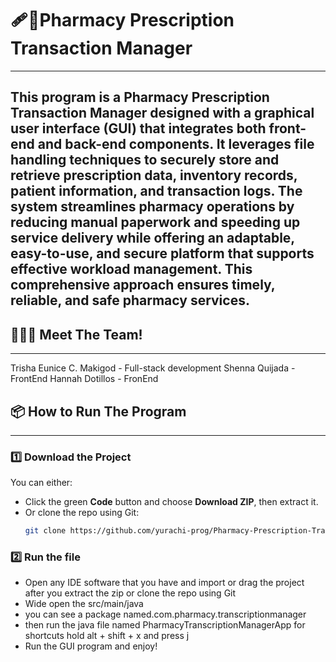 # 🩹💊Pharmacy Prescription Transaction Manager
---

This program is a Pharmacy Prescription Transaction Manager designed with a graphical user interface (GUI) that integrates both front-end and back-end components. It leverages file handling techniques to securely store and retrieve prescription data, inventory records, patient information, and transaction logs. The system streamlines pharmacy operations by reducing manual paperwork and speeding up service delivery while offering an adaptable, easy-to-use, and secure platform that supports effective workload management. This comprehensive approach ensures timely, reliable, and safe pharmacy services.
---

## 🫸💥🫷 Meet The Team!
---
Trisha Eunice C. Makigod - Full-stack development
Shenna Quijada - FrontEnd
Hannah Dotillos - FronEnd 

## 📦 How to Run The Program
---
### 1️⃣ Download the Project
You can either:
- Click the green **Code** button and choose **Download ZIP**, then extract it.
- Or clone the repo using Git:
  ```bash
  git clone https://github.com/yurachi-prog/Pharmacy-Prescription-Transaction-Manager-.git

### 2️⃣ Run the file
 - Open any IDE software that you have and import or drag the project after you extract the zip or clone the repo using Git
 - Wide open the src/main/java
 - you can see a package named.com.pharmacy.transcriptionmanager
 - then run the java file named PharmacyTranscriptionManagerApp for shortcuts hold alt + shift + x and press j
 - Run the GUI program and enjoy!


   
